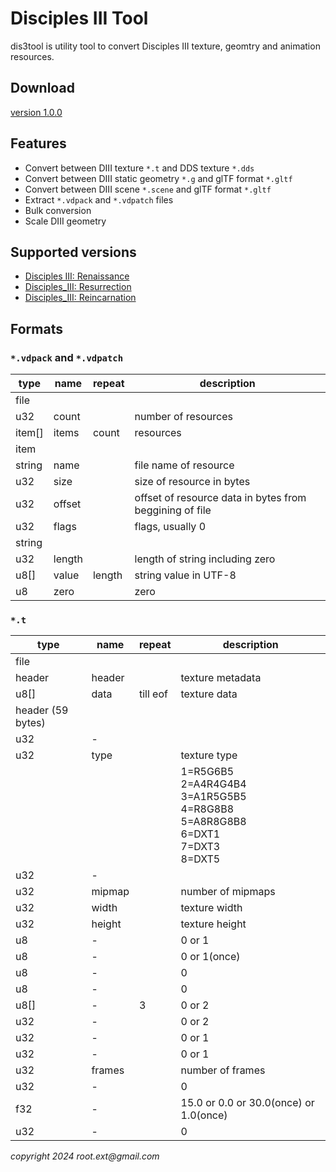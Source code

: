 # Disciples III Tool

dis3tool is utility tool to convert Disciples III texture, geomtry and animation resources.

## Download

[version 1.0.0](https://github.com/rootext/dis3tool-release/releases/download/v1.0.0/dis3tool-1.0.0.zip)

## Features
* Convert between DIII texture `*.t` and DDS texture `*.dds `
* Convert between DIII static geometry `*.g` and glTF format `*.gltf`
* Convert between DIII scene `*.scene` and glTF format `*.gltf`
* Extract `*.vdpack` and `*.vdpatch` files
* Bulk conversion
* Scale DIII geometry

## Supported versions
* [Disciples III: Renaissance](https://en.wikipedia.org/wiki/Disciples_III:_Renaissance#Renaissance)
* [Disciples_III: Resurrection](https://en.wikipedia.org/wiki/Disciples_III:_Renaissance#Resurrection)
* [Disciples_III: Reincarnation](https://en.wikipedia.org/wiki/Disciples_III:_Renaissance#Reincarnation)

## Formats

### `*.vdpack` and `*.vdpatch`

|type|name|repeat|description|
|---|---|---|---|
|file|
|u32|count||number of resources|
|item[]|items|count|resources|
|item|
|string|name||file name of resource
|u32|size||size of resource in bytes|
|u32|offset||offset of resource data in bytes from beggining of file|
|u32|flags||flags, usually 0|
|string|
|u32|length||length of string including zero|
|u8[]|value|length|string value in UTF-8|
|u8|zero||zero|

### `*.t`

|type|name|repeat|description|
|---|---|---|---|
|file|
|header|header||texture metadata|
|u8[]|data|till eof|texture data|
|header (59 bytes)|
|u32|-|||
|u32|type||texture type|
||||1=R5G6B5<br/> 2=A4R4G4B4<br/> 3=A1R5G5B5<br/> 4=R8G8B8<br/> 5=A8R8G8B8<br/> 6=DXT1<br/> 7=DXT3<br/> 8=DXT5|
|u32|-|||
|u32|mipmap||number of mipmaps|
|u32|width||texture width|
|u32|height||texture height|
|u8|-||0 or 1|
|u8|-||0 or 1(once)|
|u8|-||0|
|u8|-||0|
|u8[]|-|3|0 or 2|
|u32|-||0 or 2|
|u32|-||0 or 1|
|u32|-||0 or 1|
|u32|frames||number of frames|
|u32|-||0|
|f32|-||15.0 or 0.0 or 30.0(once) or 1.0(once)|
|u32|-||0|



 _copyright 2024 root.ext@gmail.com_

